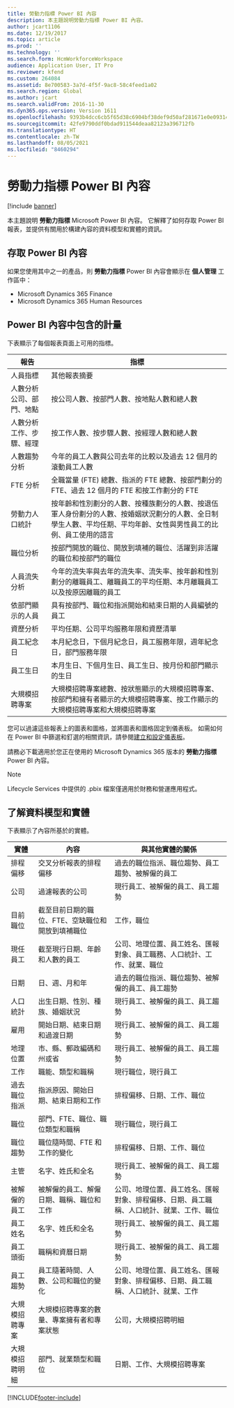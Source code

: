 ```yaml
---
title: 勞動力指標 Power BI 內容
description: 本主題說明勞動力指標 Power BI 內容。
author: jcart1106
ms.date: 12/19/2017
ms.topic: article
ms.prod: ''
ms.technology: ''
ms.search.form: HcmWorkforceWorkspace
audience: Application User, IT Pro
ms.reviewer: kfend
ms.custom: 264084
ms.assetid: 8e700583-3a7d-4f5f-9ac8-58c4feed1a02
ms.search.region: Global
ms.author: jcart
ms.search.validFrom: 2016-11-30
ms.dyn365.ops.version: Version 1611
ms.openlocfilehash: 9393b4dcc6cb5f65d38c6904bf38def9d50af281671e0e09314148824f3e6891
ms.sourcegitcommit: 42fe9790ddf0bdad911544deaa82123a396712fb
ms.translationtype: HT
ms.contentlocale: zh-TW
ms.lasthandoff: 08/05/2021
ms.locfileid: "8460294"
---
```

# <a name="workforce-metrics-power-bi-content"></a>勞動力指標 Power BI 內容

[!include [banner](../includes/banner.md)]

本主題說明 **勞動力指標** Microsoft Power BI 內容。 它解釋了如何存取 Power BI 報表，並提供有關用於構建內容的資料模型和實體的資訊。

## <a name="accessing-the-power-bi-content"></a>存取 Power BI 內容
如果您使用其中之一的產品，則 **勞動力指標** Power BI 內容會顯示在 **個人管理** 工作區中：

- Microsoft Dynamics 365 Finance
- Microsoft Dynamics 365 Human Resources

## <a name="metrics-that-are-included-in-the-power-bi-content"></a>Power BI 內容中包含的計量
下表顯示了每個報表頁面上可用的指標。

| 報告                                           | 指標 |
|--------------------------------------------------|---------|
| 人員指標                                   | 其他報表摘要 |
| 人數分析公司、部門、地點 | 按公司人數、按部門人數、按地點人數和總人數 |
| 人數分析工作、步驟、經理            | 按工作人數、按步驟人數、按經理人數和總人數 |
| 人數趨勢分析                         | 今年的員工人數與公司去年的比較以及過去 12 個月的滾動員工人數 |
| FTE 分析                                     | 全職當量 (FTE) 總數、指派的 FTE 總數、按部門劃分的 FTE、過去 12 個月的 FTE 和按工作劃分的 FTE |
| 勞動力人口統計                           | 按年齡和性別劃分的人數、按種族劃分的人數、按退伍軍人身份劃分的人數、按婚姻狀況劃分的人數、全日制學生人數、平均任期、平均年齡、女性與男性員工的比例、員工使用的語言 |
| 職位分析                                | 按部門開放的職位、開放到填補的職位、活躍到非活躍的職位和按部門的職位 |
| 人員流失分析                               | 今年的流失率與去年的流失率、流失率、按年齡和性別劃分的離職員工、離職員工的平均任期、本月離職員工以及按原因離職的員工 |
| 依部門顯示的人員                             | 具有按部門、職位和指派開始和結束日期的人員編號的員工 |
| 資歷分析                               | 平均任期、公司平均服務年限和資歷清單 |
| 員工紀念日                           | 本月紀念日，下個月紀念日，員工服務年限，週年紀念日，部門服務年限 |
| 員工生日                               | 本月生日、下個月生日、員工生日、按月份和部門顯示的生日 |
| 大規模招聘專案                               | 大規模招聘專案總數、按狀態顯示的大規模招聘專案、按部門和擁有者顯示的大規模招聘專案、按工作顯示的大規模招聘專案和大規模招聘專案 |

您可以過濾這些報表上的圖表和圖格，並將圖表和圖格固定到儀表板。 如需如何在 Power BI 中篩選和釘選的相關資訊，請參閱[建立和設定儀表板](https://powerbi.microsoft.com/guided-learning/powerbi-learning-4-2-create-configure-dashboards)。

請務必下載適用於您正在使用的 Microsoft Dynamics 365 版本的 **勞動力指標** Power BI 內容。

> [!NOTE]
> Lifecycle Services 中提供的 .pbix 檔案僅適用於財務和營運應用程式。

## <a name="understanding-the-data-model-and-entities"></a>了解資料模型和實體
下表顯示了內容所基於的實體。

| 實體                   | 內容                                                                            | 與其他實體的關係 |
|--------------------------|-------------------------------------------------------------------------------------|-----------------------------------|
| 排程偏移          | 交叉分析報表的排程偏移                                                   | 過去的職位指派、職位趨勢、員工趨勢、被解僱的員工 |
| 公司                  | 過濾報表的公司                                                      | 現行員工、被解僱的員工、員工趨勢 |
| 目前職位         | 截至目前日期的職位、FTE、空缺職位和開放到填補職位 | 工作，職位 |
| 現任員工         | 截至現行日期、年齡和人數的員工                                  | 公司、地理位置、員工姓名、匯報對象、員工職務、人口統計、工作、就業、職位 |
| 日期                     | 日、週、月和年                                                      | 過去的職位指派、職位趨勢、被解僱的員工、員工趨勢 |
| 人口統計             | 出生日期、性別、種族、婚姻狀況                            | 現行員工、被解僱的員工、員工趨勢 |
| 雇用               | 開始日期、結束日期和過渡日期                                           | 現行員工、被解僱的員工、員工趨勢 |
| 地理位置      | 市、縣、郵政編碼和州或省                                    | 現行員工、被解僱的員工、員工趨勢 |
| 工作                      | 職能、類型和職稱                                                           | 現行職位，現行員工 |
| 過去職位指派 | 指派原因、開始日期、結束日期和工作                                    | 排程偏移、日期、工作、職位 |
| 職位                 | 部門、FTE、職位、職位類型和職稱                                 | 現行職位，現行員工 |
| 職位趨勢           | 職位隨時間、FTE 和工作的變化                                                   | 排程偏移、日期、工作、職位 |
| 主管               | 名字、姓氏和全名                                                | 現行員工、被解僱的員工、員工趨勢 |
| 被解僱的員工      | 被解僱的員工、解僱日期、職稱、職位和工作                      | 公司、地理位置、員工姓名、匯報對象、排程偏移、日期、員工職稱、人口統計、就業、工作、職位 |
| 員工姓名            | 名字、姓氏和全名                                                | 現行員工、被解僱的員工、員工趨勢 |
| 員工頭銜           | 職稱和資曆日期                                                            | 現行員工、被解僱的員工、員工趨勢 |
| 員工趨勢           | 員工隨著時間、人數、公司和職位的變化                                 | 公司、地理位置、員工姓名、匯報對象、排程偏移、日期、員工職稱、人口統計、就業、工作 |
| 大規模招聘專案        | 大規模招聘專案的數量、專案擁有者和專案狀態                     | 公司，大規模招聘明細 |
| 大規模招聘明細           | 部門、就業類型和職位                                           | 日期、工作、大規模招聘專案 |


[!INCLUDE[footer-include](../../../includes/footer-banner.md)]